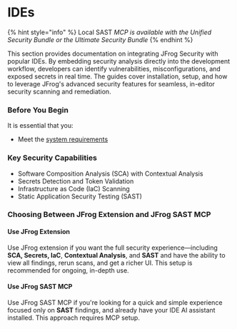 # IDEs

{% hint style="info" %}
Local SAST _MCP is available with the Unified Security Bundle or the Ultimate Security Bundle_
{% endhint %}

This section provides documentation on integrating JFrog Security with popular IDEs. By embedding security analysis directly into the development workflow, developers can identify vulnerabilities, misconfigurations, and exposed secrets in real time. The guides cover installation, setup, and how to leverage JFrog's advanced security features for seamless, in-editor security scanning and remediation.

### Before You Begin

It is essential that you:

* Meet the [system requirements](../#system-requirements)

### Key Security Capabilities

* Software Composition Analysis (SCA) with Contextual Analysis
* Secrets Detection and Token Validation
* Infrastructure as Code (IaC) Scanning
* Static Application Security Testing (SAST)

### Choosing Between JFrog Extension and JFrog SAST MCP

#### Use JFrog Extension

Use JFrog extension if you want the full security experience—including **SCA, Secrets, IaC**, **Contextual Analysis**, and **SAST** and have the ability to view all findings, rerun scans, and get a richer UI. This setup is recommended for ongoing, in-depth use.

#### Use JFrog SAST MCP

Use JFrog SAST MCP if you're looking for a quick and simple experience focused only on **SAST** findings, and already have your IDE AI assistant installed. This approach requires MCP setup.
